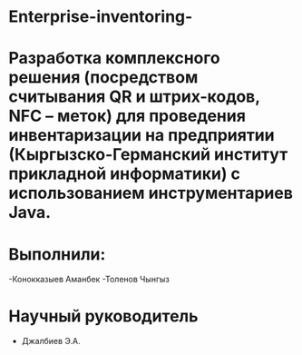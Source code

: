# Enterprise-inventoring-

# Разработка комплексного решения (посредством считывания QR и штрих-кодов, NFC – меток) для проведения инвентаризации на предприятии (Кыргызско-Германский институт прикладной информатики) с использованием инструментариев Java.

# Выполнили:
-Конокказыев Аманбек 
-Толенов Чынгыз 

# Научный руководитель 
- Джалбиев Э.А.

